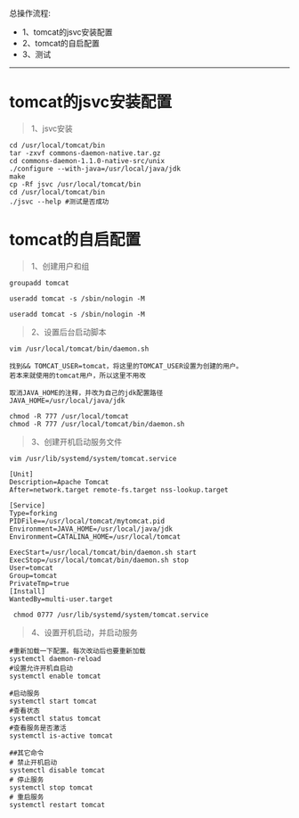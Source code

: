 总操作流程:
- 1、tomcat的jsvc安装配置
- 2、tomcat的自启配置
- 3、测试

***

# tomcat的jsvc安装配置

> 1、jsvc安装
```shell
cd /usr/local/tomcat/bin
tar -zxvf commons-daemon-native.tar.gz
cd commons-daemon-1.1.0-native-src/unix
./configure --with-java=/usr/local/java/jdk
make
cp -Rf jsvc /usr/local/tomcat/bin
cd /usr/local/tomcat/bin
./jsvc --help #测试是否成功
```

# tomcat的自启配置

>1、创建用户和组
```shell
groupadd tomcat

useradd tomcat -s /sbin/nologin -M

useradd tomcat -s /sbin/nologin -M 
```

>2、设置后台启动脚本
```shell
vim /usr/local/tomcat/bin/daemon.sh
```

```shell
找到&& TOMCAT_USER=tomcat，将这里的TOMCAT_USER设置为创建的用户。
若本来就使用的tomcat用户，所以这里不用改

取消JAVA_HOME的注释，并改为自己的jdk配置路径
JAVA_HOME=/usr/local/java/jdk
```

```
chmod -R 777 /usr/local/tomcat
chmod -R 777 /usr/local/tomcat/bin/daemon.sh
```

>3、创建开机启动服务文件

```
vim /usr/lib/systemd/system/tomcat.service
```

```
[Unit]
Description=Apache Tomcat
After=network.target remote-fs.target nss-lookup.target

[Service]
Type=forking
PIDFile==/usr/local/tomcat/mytomcat.pid
Environment=JAVA_HOME=/usr/local/java/jdk
Environment=CATALINA_HOME=/usr/local/tomcat

ExecStart=/usr/local/tomcat/bin/daemon.sh start
ExecStop=/usr/local/tomcat/bin/daemon.sh stop
User=tomcat
Group=tomcat
PrivateTmp=true
[Install]
WantedBy=multi-user.target
```

```
 chmod 0777 /usr/lib/systemd/system/tomcat.service
```


>4、设置开机启动，并启动服务

```
#重新加载一下配置。每次改动后也要重新加载
systemctl daemon-reload
#设置允许开机自启动
systemctl enable tomcat 

#启动服务
systemctl start tomcat
#查看状态
systemctl status tomcat
#查看服务是否激活
systemctl is-active tomcat

##其它命令
# 禁止开机启动
systemctl disable tomcat
# 停止服务
systemctl stop tomcat
# 重启服务
systemctl restart tomcat

```